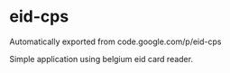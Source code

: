 # eid-cps
Automatically exported from code.google.com/p/eid-cps

Simple application using belgium eid card reader.
